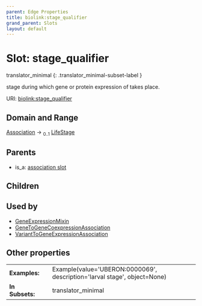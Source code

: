 ```yaml
---
parent: Edge Properties
title: biolink:stage_qualifier
grand_parent: Slots
layout: default
---
```


# Slot: stage_qualifier

translator_minimal
{: .translator_minimal-subset-label }


stage during which gene or protein expression of takes place.

URI: [biolink:stage_qualifier](https://w3id.org/biolink/vocab/stage_qualifier)

## Domain and Range

[Association](Association.md) ->  <sub>0..1</sub> [LifeStage](LifeStage.md)

## Parents

 *  is_a: [association slot](association_slot.md)

## Children


## Used by

 * [GeneExpressionMixin](GeneExpressionMixin.md)
 * [GeneToGeneCoexpressionAssociation](GeneToGeneCoexpressionAssociation.md)
 * [VariantToGeneExpressionAssociation](VariantToGeneExpressionAssociation.md)

## Other properties

|  |  |  |
| --- | --- | --- |
| **Examples:** | | Example(value='UBERON:0000069', description='larval stage', object=None) |
| **In Subsets:** | | translator_minimal |


